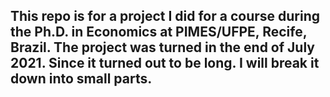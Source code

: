 ## This repo is for a project I did for a course during the Ph.D. in Economics at PIMES/UFPE, Recife, Brazil. The project was turned in the end of July 2021. Since it turned out to be long. I will break it down into small parts. 
